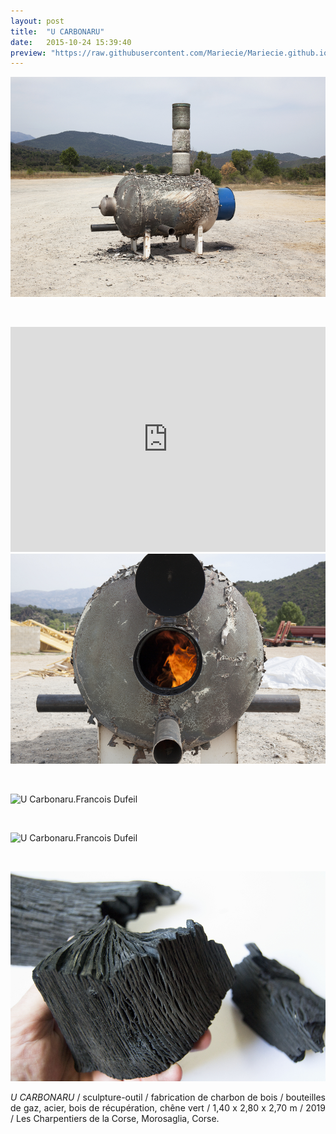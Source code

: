 ```yaml
---
layout: post
title:  "U CARBONARU"
date:   2015-10-24 15:39:40
preview: "https://raw.githubusercontent.com/Mariecie/Mariecie.github.io/master/images/francois-dufeil-U-Carbonaru-preview.jpg"
---
```


<img src="https://raw.githubusercontent.com/Mariecie/Mariecie.github.io/master/images/francois-dufeil-U-Carbonaru-2019.jpg" alt="U Carbonaru.Francois Dufeil"> 
<p>&nbsp;</p> 

<iframe src="https://www.youtube.com/embed/87tiprJ1JU0" width="100%" height="360" frameborder="0" webkitallowfullscreen mozallowfullscreen allowfullscreen></iframe> 

<img src="https://raw.githubusercontent.com/Mariecie/Mariecie.github.io/master/images/francois-dufeil-U-Carbonaru-feu-2019.jpg" alt="U Carbonaru.Francois Dufeil"> 
<p>&nbsp;</p> 

<img src="https://raw.githubusercontent.com/Mariecie/Mariecie.github.io/master/images/francois-dufeil-U-Carbonaru-d%C3%A9tail-vapeur-2019.jpg" alt="U Carbonaru.Francois Dufeil"> 
<p>&nbsp;</p> 

<img src="https://raw.githubusercontent.com/Mariecie/Mariecie.github.io/master/images/francois-dufeil-U-Carbonaru-d%C3%A9tail-ouvert-2019.jpg" alt="U Carbonaru.Francois Dufeil"> 
<p>&nbsp;</p> 

<img src="https://raw.githubusercontent.com/Mariecie/Mariecie.github.io/master/images/francois-dufeil-U-Carbonaru-charbon-2019.jpg" alt="U Carbonaru.Francois Dufeil"> 


<p style="text-align:justify">
<span style="font-style: italic;">U CARBONARU</span> / sculpture-outil / fabrication de charbon de bois / bouteilles de gaz, acier, bois de récupération, chêne vert / 1,40 x 2,80 x 2,70 m / 2019 / Les Charpentiers de la Corse, Morosaglia, Corse.
</p>
<br>















